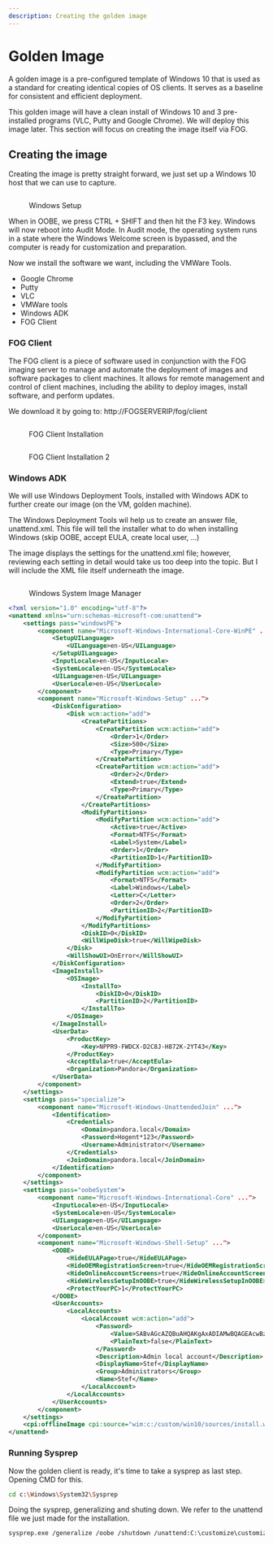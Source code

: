 ```yaml
---
description: Creating the golden image
---
```


# Golden Image

A golden image is a pre-configured template of Windows 10 that is used as a standard for creating identical copies of OS clients. It serves as a baseline for consistent and efficient deployment.

This golden image will have a clean install of Windows 10 and 3 pre-installed programs (VLC, Putty and Google Chrome). We will deploy this image later. This section will focus on creating the image itself via FOG.

## Creating the image

Creating the image is pretty straight forward, we just set up a Windows 10 host that we can use to capture.

<figure><img src="../../.gitbook/assets/Deploy_Image_1.png" alt=""><figcaption><p>Windows Setup</p></figcaption></figure>

When in OOBE, we press CTRL + SHIFT and then hit the F3 key. Windows will now reboot into Audit Mode. In Audit mode, the operating system runs in a state where the Windows Welcome screen is bypassed, and the computer is ready for customization and preparation.

Now we install the software we want, including the VMWare Tools.

* Google Chrome
* Putty
* VLC
* VMWare tools
* Windows ADK
* FOG Client

### FOG Client

The FOG client is a piece of software used in conjunction with the FOG imaging server to manage and automate the deployment of images and software packages to client machines. It allows for remote management and control of client machines, including the ability to deploy images, install software, and perform updates.

We download it by going to: http://FOGSERVERIP/fog/client

<figure><img src="../../.gitbook/assets/Deploy_FOG_Image_4.png" alt=""><figcaption><p>FOG Client Installation</p></figcaption></figure>

<figure><img src="../../.gitbook/assets/Deploy_FOG_Image_5.png" alt=""><figcaption><p>FOG Client Installation 2</p></figcaption></figure>

### Windows ADK

We will use Windows Deployment Tools, installed with Windows ADK to further create our image (on the VM, golden machine).

The Windows Deployment Tools wil help us to create an answer file, unattend.xml. This file will tell the installer what to do when installing Windows (skip OOBE, accept EULA, create local user, ...)

The image displays the settings for the unattend.xml file; however, reviewing each setting in detail would take us too deep into the topic. But I will include the XML file itself underneath the image.

<figure><img src="../../.gitbook/assets/Deploy_FOG_Image_6.png" alt=""><figcaption><p>Windows System Image Manager</p></figcaption></figure>

```xml
<?xml version="1.0" encoding="utf-8"?>
<unattend xmlns="urn:schemas-microsoft-com:unattend">
    <settings pass="windowsPE">
        <component name="Microsoft-Windows-International-Core-WinPE" ...">
            <SetupUILanguage>
                <UILanguage>en-US</UILanguage>
            </SetupUILanguage>
            <InputLocale>en-US</InputLocale>
            <SystemLocale>en-US</SystemLocale>
            <UILanguage>en-US</UILanguage>
            <UserLocale>en-US</UserLocale>
        </component>
        <component name="Microsoft-Windows-Setup" ...">
            <DiskConfiguration>
                <Disk wcm:action="add">
                    <CreatePartitions>
                        <CreatePartition wcm:action="add">
                            <Order>1</Order>
                            <Size>500</Size>
                            <Type>Primary</Type>
                        </CreatePartition>
                        <CreatePartition wcm:action="add">
                            <Order>2</Order>
                            <Extend>true</Extend>
                            <Type>Primary</Type>
                        </CreatePartition>
                    </CreatePartitions>
                    <ModifyPartitions>
                        <ModifyPartition wcm:action="add">
                            <Active>true</Active>
                            <Format>NTFS</Format>
                            <Label>System</Label>
                            <Order>1</Order>
                            <PartitionID>1</PartitionID>
                        </ModifyPartition>
                        <ModifyPartition wcm:action="add">
                            <Format>NTFS</Format>
                            <Label>Windows</Label>
                            <Letter>C</Letter>
                            <Order>2</Order>
                            <PartitionID>2</PartitionID>
                        </ModifyPartition>
                    </ModifyPartitions>
                    <DiskID>0</DiskID>
                    <WillWipeDisk>true</WillWipeDisk>
                </Disk>
                <WillShowUI>OnError</WillShowUI>
            </DiskConfiguration>
            <ImageInstall>
                <OSImage>
                    <InstallTo>
                        <DiskID>0</DiskID>
                        <PartitionID>2</PartitionID>
                    </InstallTo>
                </OSImage>
            </ImageInstall>
            <UserData>
                <ProductKey>
                    <Key>NPPR9-FWDCX-D2C8J-H872K-2YT43</Key>
                </ProductKey>
                <AcceptEula>true</AcceptEula>
                <Organization>Pandora</Organization>
            </UserData>
        </component>
    </settings>
    <settings pass="specialize">
        <component name="Microsoft-Windows-UnattendedJoin" ...">
            <Identification>
                <Credentials>
                    <Domain>pandora.local</Domain>
                    <Password>Hogent*123</Password>
                    <Username>Administrator</Username>
                </Credentials>
                <JoinDomain>pandora.local</JoinDomain>
            </Identification>
        </component>
    </settings>
    <settings pass="oobeSystem">
        <component name="Microsoft-Windows-International-Core" ...">
            <InputLocale>en-US</InputLocale>
            <SystemLocale>en-US</SystemLocale>
            <UILanguage>en-US</UILanguage>
            <UserLocale>en-US</UserLocale>
        </component>
        <component name="Microsoft-Windows-Shell-Setup" ...">
            <OOBE>
                <HideEULAPage>true</HideEULAPage>
                <HideOEMRegistrationScreen>true</HideOEMRegistrationScreen>
                <HideOnlineAccountScreens>true</HideOnlineAccountScreens>
                <HideWirelessSetupInOOBE>true</HideWirelessSetupInOOBE>
                <ProtectYourPC>1</ProtectYourPC>
            </OOBE>
            <UserAccounts>
                <LocalAccounts>
                    <LocalAccount wcm:action="add">
                        <Password>
                            <Value>SABvAGcAZQBuAHQAKgAxADIAMwBQAGEAcwBzAHcAbwByAGQA</Value>
                            <PlainText>false</PlainText>
                        </Password>
                        <Description>Admin local account</Description>
                        <DisplayName>Stef</DisplayName>
                        <Group>Administrators</Group>
                        <Name>Stef</Name>
                    </LocalAccount>
                </LocalAccounts>
            </UserAccounts>
        </component>
    </settings>
    <cpi:offlineImage cpi:source="wim:c:/custom/win10/sources/install.wim#Windows ..." />
</unattend>

```

### Running Sysprep <a href="#part-8-running-sysprep" id="part-8-running-sysprep"></a>

Now the golden client is ready, it's time to take a sysprep as last step. Opening CMD for this.

```sh
cd c:\Windows\System32\Sysprep
```

Doing the sysprep, generalizing and shuting down. We refer to the unattend file we just made for the installation.

```sh
sysprep.exe /generalize /oobe /shutdown /unattend:C:\customize\customize.xml
```
